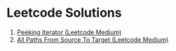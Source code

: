 # Leetcode Solutions

1. [Peeking Iterator (Leetcode Medium)](284_Peeking_Iterator.md)
1. [All Paths From Source To Target (Leetcode Medium)](797_All_Paths_From_SOurce_To_Target.md)
